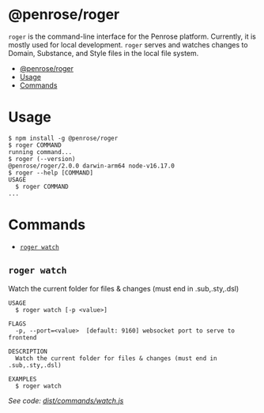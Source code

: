 # @penrose/roger

`roger` is the command-line interface for the Penrose platform. Currently, it is mostly used for local development. `roger` serves and watches changes to Domain, Substance, and Style files in the local file system.

<!-- toc -->

- [@penrose/roger](#penroseroger)
- [Usage](#usage)
- [Commands](#commands)
<!-- tocstop -->

# Usage

<!-- usage -->

```sh-session
$ npm install -g @penrose/roger
$ roger COMMAND
running command...
$ roger (--version)
@penrose/roger/2.0.0 darwin-arm64 node-v16.17.0
$ roger --help [COMMAND]
USAGE
  $ roger COMMAND
...
```

<!-- usagestop -->

# Commands

<!-- commands -->

- [`roger watch`](#roger-watch)

## `roger watch`

Watch the current folder for files & changes (must end in .sub,.sty,.dsl)

```
USAGE
  $ roger watch [-p <value>]

FLAGS
  -p, --port=<value>  [default: 9160] websocket port to serve to frontend

DESCRIPTION
  Watch the current folder for files & changes (must end in .sub,.sty,.dsl)

EXAMPLES
  $ roger watch
```

_See code: [dist/commands/watch.js](https://github.com/penrose/penrose/blob/v2.0.0/dist/commands/watch.js)_

<!-- commandsstop -->
